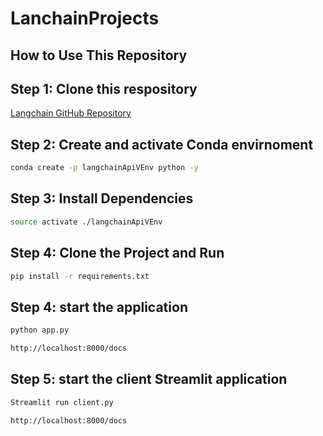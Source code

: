 # LanchainProjects

## How to Use This Repository

## Step 1: Clone this respository

[Langchain GitHub Repository](https://github.com/mayankchugh-learning/LanchainProjects.git)

## Step 2: Create and activate Conda envirnoment

```bash
conda create -p langchainApiVEnv python -y
```

## Step 3: Install Dependencies

```bash
source activate ./langchainApiVEnv
```
## Step 4: Clone the Project and Run

```bash
pip install -r requirements.txt
```
## Step 4: start the application

```bash
python app.py
```
```bash
http://localhost:8000/docs
```

## Step 5: start the client Streamlit application 

```bash
Streamlit run client.py
```
```bash
http://localhost:8000/docs
```